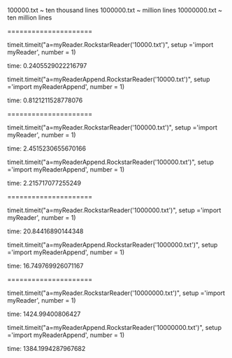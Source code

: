 100000.txt ~ ten thousand lines
1000000.txt ~ million lines
10000000.txt ~ ten million lines

=====================

timeit.timeit("a=myReader.RockstarReader('10000.txt')", setup ='import myReader', number = 1)

time: 0.2405529022216797

timeit.timeit("a=myReaderAppend.RockstarReader('10000.txt')", setup ='import myReaderAppend', number = 1)

time: 0.8121211528778076

=====================

timeit.timeit("a=myReader.RockstarReader('100000.txt')", setup ='import myReader', number = 1)

time: 2.4515230655670166

timeit.timeit("a=myReaderAppend.RockstarReader('100000.txt')", setup ='import myReaderAppend', number = 1)

time: 2.215717077255249


=====================

timeit.timeit("a=myReader.RockstarReader('1000000.txt')", setup ='import myReader', number = 1)

time: 20.84416890144348

timeit.timeit("a=myReaderAppend.RockstarReader('1000000.txt')", setup ='import myReaderAppend', number = 1)

time: 16.749769926071167

=====================


timeit.timeit("a=myReader.RockstarReader('10000000.txt')", setup ='import myReader', number = 1)

time: 1424.99400806427

timeit.timeit("a=myReaderAppend.RockstarReader('10000000.txt')", setup ='import myReaderAppend', number = 1)

time: 1384.1994287967682